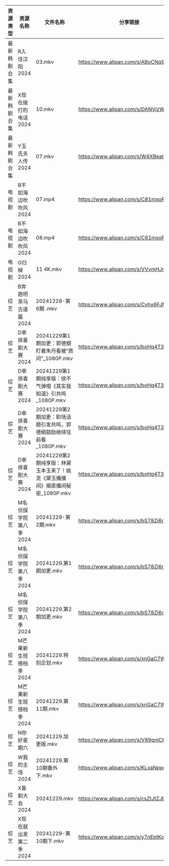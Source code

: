 | 资源类型   | 资源名称          | 文件名称                                             | 分享链接                                 | 更新时间                |
| ------ | ------------- | ------------------------------------------------ | ------------------------------------ | ------------------- |
| 最新韩剧合集 | R入住汉阳2024     | 03.mkv                                           | https://www.alipan.com/s/ABoCNq9SXUm | 2024-12-29 00:06:16 |
| 最新韩剧合集 | X现在拨打的电话2024  | 10.mkv                                           | https://www.alipan.com/s/DANVjzWMEL4 | 2024-12-29 00:06:36 |
| 最新韩剧合集 | Y玉氏夫人传2024    | 07.mkv                                           | https://www.alipan.com/s/W4XBeatGBb7 | 2024-12-29 00:06:43 |
| 电视剧    | B不如海边吹吹风2024  | 07.mp4                                           | https://www.alipan.com/s/C81mxoRMM2o | 2024-12-29 00:05:04 |
| 电视剧    | B不如海边吹吹风2024  | 08.mp4                                           | https://www.alipan.com/s/C81mxoRMM2o | 2024-12-29 00:05:04 |
| 电视剧    | G归棹2024       | 11 4K.mkv                                        | https://www.alipan.com/s/VVvmHJnmtxN | 2024-12-29 13:05:19 |
| 综艺     | B奔跑吧茶马古道篇2024 | 20241228-第6期 .mkv                                | https://www.alipan.com/s/Cvhx6FJfDYP | 2024-12-29 00:06:51 |
| 综艺     | D单排喜剧大赛2024   | 20241229第1期加更：郭德纲盯着朱丹看被“质问”_1080P.mkv            | https://www.alipan.com/s/boHq4T3sfyV | 2024-12-29 14:06:54 |
| 综艺     | D单排喜剧大赛2024   | 20241229第1期纯享版：徐不气弹唱《其实我知道》引共鸣_1080P.mkv         | https://www.alipan.com/s/boHq4T3sfyV | 2024-12-29 14:06:54 |
| 综艺     | D单排喜剧大赛2024   | 20241229第2期加更：职场话题引发共鸣，郭德纲鼓励继续往前看_1080P.mkv      | https://www.alipan.com/s/boHq4T3sfyV | 2024-12-29 14:06:54 |
| 综艺     | D单排喜剧大赛2024   | 20241229第2期纯享版：林黛玉本玉来了！姚尧《黛玉播播间》揭直播间秘密_1080P.mkv | https://www.alipan.com/s/boHq4T3sfyV | 2024-12-29 14:06:53 |
| 综艺     | M名侦探学院第八季2024 | 20241229-第2期.mkv                                 | https://www.alipan.com/s/bS78Zi6rQqi | 2024-12-29 14:07:15 |
| 综艺     | M名侦探学院第八季2024 | 20241229.第1期加更.mkv                               | https://www.alipan.com/s/bS78Zi6rQqi | 2024-12-29 14:07:14 |
| 综艺     | M名侦探学院第八季2024 | 20241229.第2期加更.mkv                               | https://www.alipan.com/s/bS78Zi6rQqi | 2024-12-29 14:07:14 |
| 综艺     | M芒果新生班搭档季2024 | 20241229.特别企划.mkv                                | https://www.alipan.com/s/xnGaC7WzgLK | 2024-12-29 14:07:29 |
| 综艺     | M芒果新生班搭档季2024 | 20241229.第11期.mkv                                | https://www.alipan.com/s/xnGaC7WzgLK | 2024-12-29 14:07:29 |
| 综艺     | N你好星期六        | 20241229.加更版.mkv                                 | https://www.alipan.com/s/V89qnjC6T3z | 2024-12-29 14:07:36 |
| 综艺     | W我的主场2024     | 20241229.第10期番外下.mkv                             | https://www.alipan.com/s/KLxaNppeykr | 2024-12-29 14:08:19 |
| 综艺     | X喜剧大会2024     | 20241229.mkv                                     | https://www.alipan.com/s/csZtJtZJbGQ | 2024-12-29 14:08:24 |
| 综艺     | X现在就出发第二季2024 | 20241229-第10期下.mkv                               | https://www.alipan.com/s/y7nEptKoEYs | 2024-12-29 14:08:32 |
